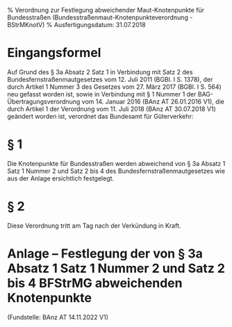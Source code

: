 % Verordnung zur Festlegung abweichender Maut-Knotenpunkte für Bundesstraßen  (Bundesstraßenmaut-Knotenpunkteverordnung - BStrMKnotV)
% Ausfertigungsdatum: 31.07.2018
 
# Eingangsformel

Auf Grund des § 3a Absatz 2 Satz 1 in Verbindung mit Satz 2 des Bundesfernstraßenmautgesetzes vom 12. Juli 2011 (BGBl. I S. 1378), der durch Artikel 1 Nummer 3 des Gesetzes vom 27. März 2017 (BGBl. I S. 564) neu gefasst worden ist, sowie in Verbindung mit § 1 Nummer 1 der BAG-Übertragungsverordnung vom 14. Januar 2016 (BAnz AT 26.01.2016 V1), die durch Artikel 1 der Verordnung vom 11. Juli 2018 (BAnz AT 30.07.2018 V1) geändert worden ist, verordnet das Bundesamt für Güterverkehr:

# § 1

Die Knotenpunkte für Bundesstraßen werden abweichend von § 3a Absatz 1 Satz 1 Nummer 2 und Satz 2 bis 4 des Bundesfernstraßenmautgesetzes wie aus der Anlage ersichtlich festgelegt.

# § 2

Diese Verordnung tritt am Tag nach der Verkündung in Kraft.

# Anlage – Festlegung der von § 3a Absatz 1 Satz 1 Nummer 2 und Satz 2 bis 4 BFStrMG abweichenden Knotenpunkte

(Fundstelle: BAnz AT 14.11.2022 V1)

  
  
